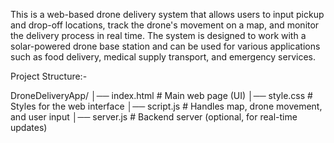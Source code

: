 This is a web-based drone delivery system that allows users to input pickup and drop-off locations, track the drone's movement on a map, and monitor the delivery process in real time. 
The system is designed to work with a solar-powered drone base station and can be used for various applications such as food delivery, medical supply transport, 
and emergency services.


Project Structure:- 

DroneDeliveryApp/
│── index.html        # Main web page (UI)
│── style.css         # Styles for the web interface
│── script.js         # Handles map, drone movement, and user input
│── server.js         # Backend server (optional, for real-time updates)
